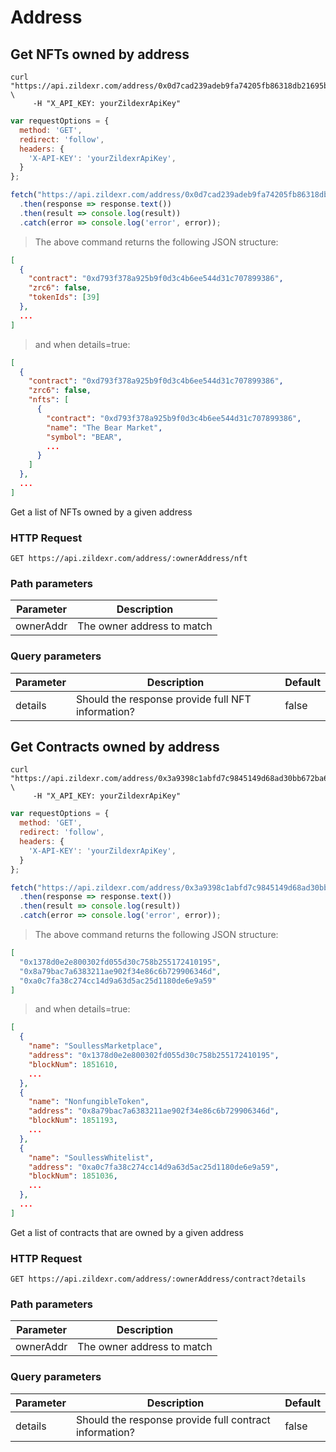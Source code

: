 # Address

## Get NFTs owned by address

```shell
curl "https://api.zildexr.com/address/0x0d7cad239adeb9fa74205fb86318db21695b5655/nft" \
     -H "X_API_KEY: yourZildexrApiKey"
```

```javascript
var requestOptions = {
  method: 'GET',
  redirect: 'follow',
  headers: {
    'X-API-KEY': 'yourZildexrApiKey',
  }
};

fetch("https://api.zildexr.com/address/0x0d7cad239adeb9fa74205fb86318db21695b5655/nft", requestOptions)
  .then(response => response.text())
  .then(result => console.log(result))
  .catch(error => console.log('error', error));
```

> The above command returns the following JSON structure:

```json
[
  {
    "contract": "0xd793f378a925b9f0d3c4b6ee544d31c707899386",
    "zrc6": false,
    "tokenIds": [39]
  },
  ...
]
```

> and when details=true:

```json
[
  {
    "contract": "0xd793f378a925b9f0d3c4b6ee544d31c707899386",
    "zrc6": false,
    "nfts": [
      {
        "contract": "0xd793f378a925b9f0d3c4b6ee544d31c707899386",
        "name": "The Bear Market",
        "symbol": "BEAR",
        ...
      }
    ]
  },
  ...
]
```

<p class="first">Get a list of NFTs owned by a given address</p>

### HTTP Request

`GET https://api.zildexr.com/address/:ownerAddress/nft`

### Path parameters

Parameter    | Description
------------ | ---------------------------------
ownerAddr    | The owner address to match

### Query parameters

Parameter    | Description                                       | Default
------------ | --------------------------------------------------|--------------
details      | Should the response provide full NFT information? | false


## Get Contracts owned by address

```shell
curl "https://api.zildexr.com/address/0x3a9398c1abfd7c9845149d68ad30bb672ba66295/contract" \
     -H "X_API_KEY: yourZildexrApiKey"
```

```javascript
var requestOptions = {
  method: 'GET',
  redirect: 'follow',
  headers: {
    'X-API-KEY': 'yourZildexrApiKey',
  }
};

fetch("https://api.zildexr.com/address/0x3a9398c1abfd7c9845149d68ad30bb672ba66295/contract", requestOptions)
  .then(response => response.text())
  .then(result => console.log(result))
  .catch(error => console.log('error', error));
```

> The above command returns the following JSON structure:

```json
[
  "0x1378d0e2e800302fd055d30c758b255172410195",
  "0x8a79bac7a6383211ae902f34e86c6b729906346d",
  "0xa0c7fa38c274cc14d9a63d5ac25d1180de6e9a59"
]
```

> and when details=true:

```json
[
  {
    "name": "SoullessMarketplace",
    "address": "0x1378d0e2e800302fd055d30c758b255172410195",
    "blockNum": 1851610,
    ...
  },
  {
    "name": "NonfungibleToken",
    "address": "0x8a79bac7a6383211ae902f34e86c6b729906346d",
    "blockNum": 1851193,
    ...
  },
  {
    "name": "SoullessWhitelist",
    "address": "0xa0c7fa38c274cc14d9a63d5ac25d1180de6e9a59",
    "blockNum": 1851036,
    ...
  },
  ...
]
```

<p class="first">Get a list of contracts that are owned by a given address</p>

### HTTP Request

`GET https://api.zildexr.com/address/:ownerAddress/contract?details`

### Path parameters

Parameter    | Description
------------ | ---------------------------------
ownerAddr    | The owner address to match

### Query parameters

Parameter    | Description                                            | Default
------------ | ------------------------------------------------------ | -------
details      | Should the response provide full contract information? | false

